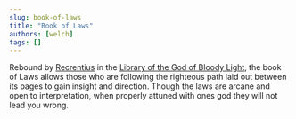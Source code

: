 ```yaml
---
slug: book-of-laws
title: "Book of Laws"
authors: [welch]
tags: []
---
```


Rebound by [Recrentius](/characters/recrentius) in the [Library of the God of Bloody Light](/wikis/library-of-the-god-of-bloody-light), the book of Laws allows those who are following the righteous path laid out between its pages to gain insight and direction. Though the laws are arcane and open to interpretation, when properly attuned with ones god they will not lead you wrong.